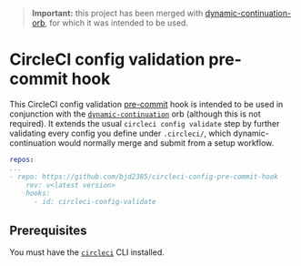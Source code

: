 > **Important:** this project has been merged with [dynamic-continuation-orb](https://github.com/bjd2385/dynamic-continuation-orb), for which it was intended to be used.

# CircleCI config validation pre-commit hook

This CircleCI config validation [pre-commit](https://github.com/pre-commit/pre-commit) hook is intended to be used in conjunction with the [`dynamic-continuation`](https://github.com/bjd2385/dynamic-continuation-orb) orb (although this is not required). It extends the usual `circleci config validate` step by further validating every config you define under `.circleci/`, which dynamic-continuation would normally merge and submit from a setup workflow.

```yaml
repos:
...
- repo: https://github.com/bjd2385/circleci-config-pre-commit-hook
    rev: v<latest version>
    hooks:
      - id: circleci-config-validate
```

## Prerequisites

You must have the [`circleci`](https://circleci.com/docs/2.0/local-cli/) CLI installed.
